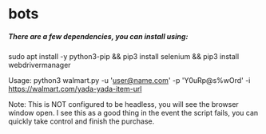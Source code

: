 # bots

##### There are a few dependencies, you can install using:
sudo apt install -y python3-pip &&
pip3 install selenium &&
pip3 install webdrivermanager

Usage: python3 walmart.py -u 'user@name.com' -p 'Y0uRp@s%wOrd' -i https://walmart.com/yada-yada-item-url

Note: This is NOT configured to be headless, you will see the browser window open. I see this as a good thing in the event the script fails, you can quickly take control and finish the purchase.

